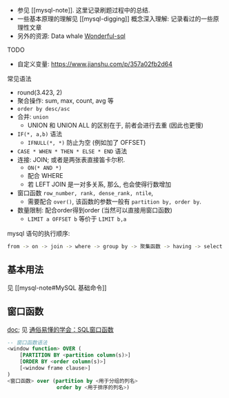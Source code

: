 
- 参见 [[mysql-note]]. 这里记录刷题过程中的总结.
- 一些基本原理的理解见 [[mysql-digging]] 概念深入理解: 记录看过的一些原理性文章
- 另外的资源: Data whale [Wonderful-sql](https://github.com/datawhalechina/wonderful-sql)

TODO

- 自定义变量: <https://www.jianshu.com/p/357a02fb2d64>

常见语法

- round(3.423, 2)
- 聚合操作: sum, max, count, avg 等
- `order by desc/asc`
- 合并: `union`
    - UNION 和 UNION ALL 的区别在于, 前者会进行去重 (因此也更慢)
- `IF(*, a,b)` 语法
    - `IFNULL(*, *)` 防止为空 (例如加了 OFFSET)
- `CASE * WHEN * THEN * ELSE * END` 语法
- 连接: JOIN; 或者是两张表直接笛卡尔积.
    - `ON(* AND *)`
    - 配合 WHERE
    - 若 LEFT JOIN 是一对多关系, 那么, 也会使得行数增加
- 窗口函数 `row_number, rank, dense_rank, ntile`, 
    - 需要配合 `over()`, 该函数的参数一般有 `partition by, order by`.
- 数量限制: 配合order得到order (当然可以直接用窗口函数)
    - `LIMIT a OFFSET b` 等价于 `LIMIT b,a`

mysql 语句的执行顺序:

```sh
from -> on -> join -> where -> group by -> 聚集函数 -> having -> select ->distinct -> union -> order by -> limit
```

## 基本用法

见 [[mysql-note#MySQL 基础命令]]

## 窗口函数

[doc](https://dev.mysql.com/doc/refman/8.0/en/window-functions.html); 见 [通俗易懂的学会：SQL窗口函数](https://zhuanlan.zhihu.com/p/92654574)

```sql
-- 窗口函数语法
<window function> OVER (
    [PARTITION BY <partition column(s)>]
    [ORDER BY <order column(s)>]
    [<window frame clause>]
)
<窗口函数> over (partition by <用于分组的列名>
                order by <用于排序的列名>)
```
